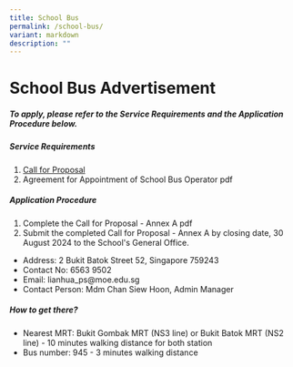 ```yaml
---
title: School Bus
permalink: /school-bus/
variant: markdown
description: ""
---
```

<h1>School Bus Advertisement</h1>

<h5>To apply, please refer to the Service Requirements and the Application Procedure below.</h5>

<h5><strong>Service Requirements</strong></h5>
<ol>
  <li><a href="[Call for Proposal](/files/School%20Bus/1__Call_for_Proposals__For_Single_Bus_Service__Lianhua_Pri.pdf)">Call for Proposal</a></li>
  <li>Agreement for Appointment of School Bus Operator pdf</li>
</ol>  

<h5><strong>Application Procedure</strong></h5>
<ol>
  <li>Complete the Call for Proposal - Annex A pdf</li>
  <li>Submit the completed Call for Proposal - Annex A by closing date, 30 August 2024 to the School's General Office.</li>
</ol>  

<ul>
  <li>Address: 2 Bukit Batok Street 52, Singapore 759243</li>
  <li>Contact No: 6563 9502</li>
  <li>Email: lianhua_ps@moe.edu.sg</li>
	<li>Contact Person: Mdm Chan Siew Hoon, Admin Manager</li>
</ul>

<h5><strong>How to get there?</strong></h5>
<ul>
  <li>Nearest MRT: Bukit Gombak MRT (NS3 line) or Bukit Batok MRT (NS2 line) - 10 minutes walking distance for both station</li>
  <li>Bus number: 945 - 3 minutes walking distance</li>
</ul>